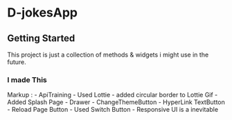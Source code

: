 # D-jokesApp

## Getting Started

This project is just a collection of methods & widgets i might use in the future.

### I made This 
 Markup : - ApiTraining
          - Used Lottie
               - added circular border to Lottie Gif
          - Added Splash Page
          - Drawer 
              - ChangeThemeButton
              - HyperLink TextButton
          - Reload Page Button
          - Used Switch Button
          - Responsive UI is a inevitable
          
          
